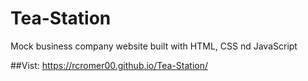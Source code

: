 # Tea-Station
Mock business company website built with HTML, CSS nd JavaScript

##Vist:
https://rcromer00.github.io/Tea-Station/
